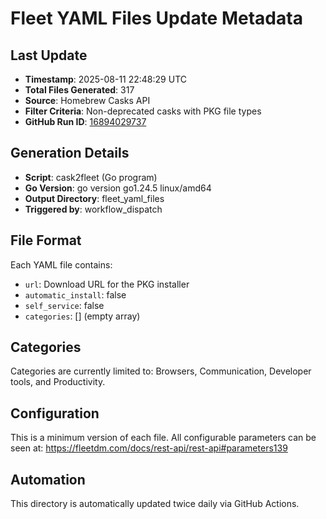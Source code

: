 # Fleet YAML Files Update Metadata

## Last Update
- **Timestamp**: 2025-08-11 22:48:29 UTC
- **Total Files Generated**: 317
- **Source**: Homebrew Casks API
- **Filter Criteria**: Non-deprecated casks with PKG file types
- **GitHub Run ID**: [16894029737](https://github.com/allenhouchins/cask2fleet/actions/runs/16894029737)

## Generation Details
- **Script**: cask2fleet (Go program)
- **Go Version**: go version go1.24.5 linux/amd64
- **Output Directory**: fleet_yaml_files
- **Triggered by**: workflow_dispatch

## File Format
Each YAML file contains:
- `url`: Download URL for the PKG installer
- `automatic_install`: false
- `self_service`: false  
- `categories`: [] (empty array)

## Categories
Categories are currently limited to: Browsers, Communication, Developer tools, and Productivity.

## Configuration
This is a minimum version of each file. All configurable parameters can be seen at:
https://fleetdm.com/docs/rest-api/rest-api#parameters139

## Automation
This directory is automatically updated twice daily via GitHub Actions.
